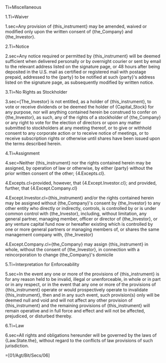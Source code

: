 Ti=Miscellaneous

1.Ti=Waiver

1.sec=Any provision of {this_instrument} may be amended, waived or modified only upon the written consent of {the_Company} and {the_Investor}.  

2.Ti=Notice

2.sec=Any notice required or permitted by {this_instrument} will be deemed sufficient when delivered personally or by overnight courier or sent by email to the relevant address listed on the signature page, or 48 hours after being deposited in the U.S. mail as certified or registered mail with postage prepaid, addressed to the {party} to be notified at such {party}'s address listed on the signature page, as subsequently modified by written notice.

3.Ti=No Rights as Stockholder

3.sec={The_Investor} is not entitled, as a holder of {this_instrument}, to vote or receive dividends or be deemed the holder of {Capital_Stock} for any purpose, nor will anything contained herein be construed to confer on {the_Investor}, as such, any of the rights of a stockholder of {the_Company} or any right to vote for the election of directors or upon any matter submitted to stockholders at any meeting thereof, or to give or withhold consent to any corporate action or to receive notice of meetings, or to receive subscription rights or otherwise until shares have been issued upon the terms described herein.

4.Ti=Assignment

4.sec=Neither {this_instrument} nor the rights contained herein may be assigned, by operation of law or otherwise, by either {party} without the prior written consent of the other; {4.Excepts.cl}.

4.Excepts.cl=provided, however, that {4.Except.Investor.cl}; and provided, further, that {4.Except.Company.cl}

4.Except.Investor.cl={this_instrument} and/or the rights contained herein may be assigned without {the_Company}'s consent by {the_Investor} to any other entity who directly or indirectly, controls, is controlled by or is under common control with {the_Investor}, including, without limitation, any general partner, managing member, officer or director of {the_Investor}, or any venture capital fund now or hereafter existing which is controlled by one or more general partners or managing members of, or shares the same management company with, {the_Investor}

4.Except.Company.cl={the_Company} may assign {this_instrument} in whole, without the consent of {the_Investor}, in connection with a reincorporation to change {the_Company}'s domicile

5.Ti=Interpretation for Enforceability

5.sec=In the event any one or more of the provisions of {this_instrument} is for any reason held to be invalid, illegal or unenforceable, in whole or in part or in any respect, or in the event that any one or more of the provisions of {this_instrument} operate or would prospectively operate to invalidate {this_instrument}, then and in any such event, such provision(s) only will be deemed null and void and will not affect any other provision of {this_instrument} and the remaining provisions of {this_instrument} will remain operative and in full force and effect and will not be affected, prejudiced, or disturbed thereby. 

6.Ti=Law

6.sec=All rights and obligations hereunder will be governed by the laws of {Law.State.the}, without regard to the conflicts of law provisions of such jurisdiction.

=[01/Agt/Bit/Secs/06]
